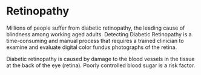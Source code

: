 # Retinopathy

Millions of people suffer from diabetic retinopathy, the leading cause of blindness among working aged adults.
Detecting Diabetic Retinopathy is a time-consuming and manual process that requires a trained clinician to examine and evaluate digital color fundus photographs of the retina. 

Diabetic retinopathy is caused by damage to the blood vessels in the tissue at the back of the eye (retina). Poorly controlled blood sugar is a risk factor.
